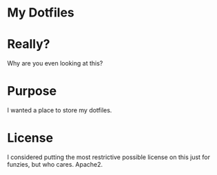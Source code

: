 My Dotfiles
===========

# Really? #

Why are you even looking at this?

# Purpose #

I wanted a place to store my dotfiles.

# License #

I considered putting the most restrictive possible license on this just for
funzies, but who cares.  Apache2.
